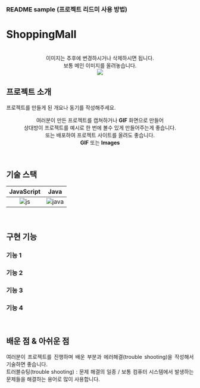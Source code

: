 ### README sample (프로젝트 리드미 사용 방법)
# ShoppingMall

<p align="center">
  <br>
  이미지는 추후에 변경하시거나 삭제하시면 됩니다.<br /> 보통 메인 이미지를 올려놓습니다.<br />
  <img src="https://img.freepik.com/free-vector/video-conference-remote-working-flat-illustration-screen-laptop-with-group-colleagues-people-conn_88138-548.jpg?w=900&t=st=1691033873~exp=1691034473~hmac=36bcd6579f5373a2f4555b77b3c120770cb7ab06608a267b80ca7ec436648620">
  <br>
</p>



## 프로젝트 소개

<p align="justify">
프로젝트를 만들게 된 개요나 동기를 작성해주세요.
</p>

<p align="center">
여러분이 만든 프로젝트를 캡쳐하거나 <strong>GIF</strong> 화면으로 만들어 <br />
상대방이 프로젝트를 예시로 한 번에 볼수 있게 만들어주는게 좋습니다.<br />
또는 배포하여 프로젝트 사이트를 올려도 좋습니다.<br />
<strong>GIF</strong> 또는 <strong>Images</strong>
</p>

<br>

## 기술 스택

| JavaScript |    Java    | 
| :--------: | :--------: | 
|   ![js]    |  ![java]   |

<br>

## 구현 기능

### 기능 1

### 기능 2

### 기능 3

### 기능 4

<br>

## 배운 점 & 아쉬운 점

<p align="justify">
여러분이 프로젝트를 진행하며 배운 부분과 에러해결(trouble shooting)을 작성해서 기술하면 좋습니다.<br />
트러블슈팅(trouble shooting) : 문제 해결의 일종 / 보통 컴퓨터 시스템에서 발생하는 문제들을 해결하는 용어로 많이 사용합니다.
</p>

<br>


<!-- Stack Icon Refernces -->

[js]: ./readme-static/img/javascript.svg
[java]: ./readme-static/img/java.svg
